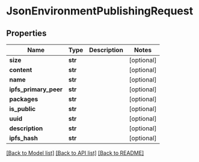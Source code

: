 # JsonEnvironmentPublishingRequest


## Properties
Name | Type | Description | Notes
------------ | ------------- | ------------- | -------------
**size** | **str** |  | [optional] 
**content** | **str** |  | [optional] 
**name** | **str** |  | [optional] 
**ipfs_primary_peer** | **str** |  | [optional] 
**packages** | **str** |  | [optional] 
**is_public** | **str** |  | [optional] 
**uuid** | **str** |  | [optional] 
**description** | **str** |  | [optional] 
**ipfs_hash** | **str** |  | [optional] 

[[Back to Model list]](../README.md#documentation-for-models) [[Back to API list]](../README.md#documentation-for-api-endpoints) [[Back to README]](../README.md)


